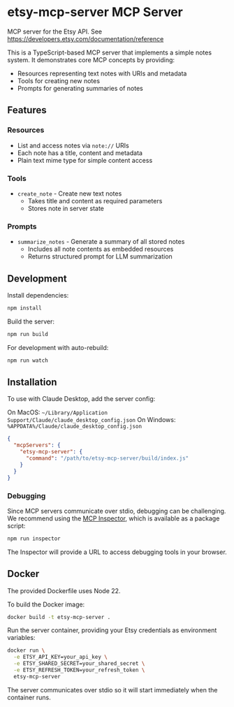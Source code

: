 # etsy-mcp-server MCP Server

MCP server for the Etsy API. See https://developers.etsy.com/documentation/reference

This is a TypeScript-based MCP server that implements a simple notes system. It demonstrates core MCP concepts by providing:

- Resources representing text notes with URIs and metadata
- Tools for creating new notes
- Prompts for generating summaries of notes

## Features

### Resources
- List and access notes via `note://` URIs
- Each note has a title, content and metadata
- Plain text mime type for simple content access

### Tools
- `create_note` - Create new text notes
  - Takes title and content as required parameters
  - Stores note in server state

### Prompts
- `summarize_notes` - Generate a summary of all stored notes
  - Includes all note contents as embedded resources
  - Returns structured prompt for LLM summarization

## Development

Install dependencies:
```bash
npm install
```

Build the server:
```bash
npm run build
```

For development with auto-rebuild:
```bash
npm run watch
```

## Installation

To use with Claude Desktop, add the server config:

On MacOS: `~/Library/Application Support/Claude/claude_desktop_config.json`
On Windows: `%APPDATA%/Claude/claude_desktop_config.json`

```json
{
  "mcpServers": {
    "etsy-mcp-server": {
      "command": "/path/to/etsy-mcp-server/build/index.js"
    }
  }
}
```

### Debugging

Since MCP servers communicate over stdio, debugging can be challenging. We recommend using the [MCP Inspector](https://github.com/modelcontextprotocol/inspector), which is available as a package script:

```bash
npm run inspector
```

The Inspector will provide a URL to access debugging tools in your browser.

## Docker

The provided Dockerfile uses Node 22.

To build the Docker image:
```bash
docker build -t etsy-mcp-server .
```

Run the server container, providing your Etsy credentials as environment variables:
```bash
docker run \
  -e ETSY_API_KEY=your_api_key \
  -e ETSY_SHARED_SECRET=your_shared_secret \
  -e ETSY_REFRESH_TOKEN=your_refresh_token \
  etsy-mcp-server
```

The server communicates over stdio so it will start immediately when the container runs.

